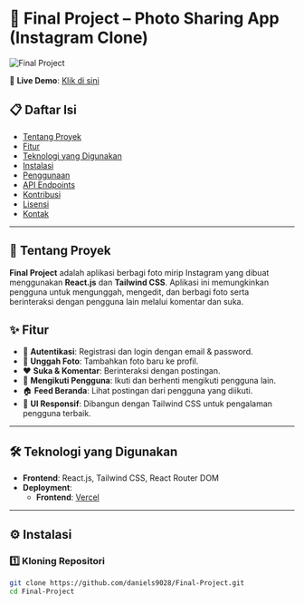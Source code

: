# 📸 Final Project – Photo Sharing App (Instagram Clone)

![Final Project](https://via.placeholder.com/1200x600.png?text=Final+Project)

🚀 **Live Demo**: [Klik di sini](https://final-project-eight-nu.vercel.app/)

## 📋 Daftar Isi

- [Tentang Proyek](#tentang-proyek)
- [Fitur](#fitur)
- [Teknologi yang Digunakan](#teknologi-yang-digunakan)
- [Instalasi](#instalasi)
- [Penggunaan](#penggunaan)
- [API Endpoints](#api-endpoints)
- [Kontribusi](#kontribusi)
- [Lisensi](#lisensi)
- [Kontak](#kontak)

---

## 🎯 Tentang Proyek

**Final Project** adalah aplikasi berbagi foto mirip Instagram yang dibuat menggunakan **React.js** dan **Tailwind CSS**. Aplikasi ini memungkinkan pengguna untuk mengunggah, mengedit, dan berbagi foto serta berinteraksi dengan pengguna lain melalui komentar dan suka.

## ✨ Fitur

- 🔐 **Autentikasi**: Registrasi dan login dengan email & password.
- 📸 **Unggah Foto**: Tambahkan foto baru ke profil.
- ❤️ **Suka & Komentar**: Berinteraksi dengan postingan.
- 👫 **Mengikuti Pengguna**: Ikuti dan berhenti mengikuti pengguna lain.
- 🏠 **Feed Beranda**: Lihat postingan dari pengguna yang diikuti.
- 🎨 **UI Responsif**: Dibangun dengan Tailwind CSS untuk pengalaman pengguna terbaik.

---

## 🛠 Teknologi yang Digunakan

- **Frontend**: React.js, Tailwind CSS, React Router DOM
- **Deployment**:
  - **Frontend**: [Vercel](https://final-project-eight-nu.vercel.app/)

---

## ⚙️ Instalasi

### 1️⃣ Kloning Repositori

```bash
git clone https://github.com/daniels9028/Final-Project.git
cd Final-Project
```

